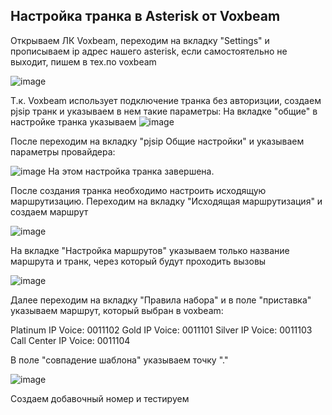 ## Настройка транка в Asterisk от Voxbeam
Открываем ЛК Voxbeam, переходим на вкладку "Settings" и прописываем ip адрес нашего asterisk, если самостоятельно не выходит, пишем в тех.по voxbeam

![image](https://github.com/BelkaBro/aster/assets/141936763/43fda7aa-c30c-41fe-b1db-51a58e5b9000)


Т.к. Voxbeam использует подключение транка без авторизции, создаем pjsip транк и указываем в нем такие параметры:
На вкладке "общие" в настройке транка указываем
![image](https://github.com/BelkaBro/aster/assets/141936763/06a8e0f6-b980-4d06-be54-d1ea4ab34a7a)

После переходим на вкладку "pjsip Общие настройки" и указываем параметры провайдера:

![image](https://github.com/BelkaBro/aster/assets/141936763/0d97373a-aaaa-4044-8196-a8684ca06968)
На этом настройка транка завершена.

После создания транка необходимо настроить исходящую маршрутизацию.
Переходим на вкладку "Исходящая маршрутизация" и создаем маршрут

![image](https://github.com/BelkaBro/aster/assets/141936763/b3aa3e98-841b-4e50-a0f8-5ba86123629d)

На вкладке "Настройка маршрутов" указываем только название маршрута и транк, через который будут проходить вызовы

![image](https://github.com/BelkaBro/aster/assets/141936763/c4bd13aa-a1ff-433a-8b8f-35e3b94354a3)

Далее переходим на вкладку "Правила набора" и в поле "приставка" указываем маршрут, который выбран в voxbeam:

Platinum IP Voice: 0011102
Gold IP Voice: 0011101
Silver IP Voice: 0011103
Call Center IP Voice: 0011104

В поле "совпадение шаблона" указываем точку "."

![image](https://github.com/BelkaBro/aster/assets/141936763/ad89a513-d838-40a7-ae58-ccc8234055af)

Создаем добавочный номер и тестируем
